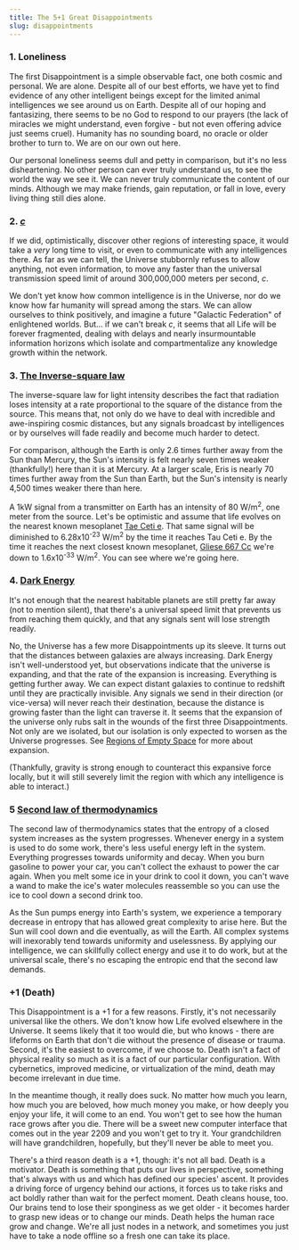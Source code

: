 ```yaml
---
title: The 5+1 Great Disappointments
slug: disappointments
---
```


### 1. Loneliness

The first Disappointment is a simple observable fact, one both cosmic and personal. We are alone. Despite all of our best efforts, we have yet to find evidence of any other intelligent beings except for the limited animal intelligences we see around us on Earth. Despite all of our hoping and fantasizing, there seems to be no God to respond to our prayers (the lack of miracles we might understand, even forgive - but not even offering advice just seems cruel). Humanity has no sounding board, no oracle or older brother to turn to. We are on our own out here.

Our personal loneliness seems dull and petty in comparison, but it's no less disheartening. No other person can ever truly understand us, to see the world the way we see it. We can never truly communicate the content of our minds. Although we may make friends, gain reputation, or fall in love, every living thing still dies alone.

### 2. [*c*](https://en.wikipedia.org/wiki/Speed_of_light)

If we did, optimistically, discover other regions of interesting space, it would take a *very* long time to visit, or even to communicate with any intelligences there. As far as we can tell, the Universe stubbornly refuses to allow anything, not even information, to move any faster than the universal transmission speed limit of around 300,000,000 meters per second, *c*.

We don't yet know how common intelligence is in the Universe, nor do we know how far humanity will spread among the stars. We can allow ourselves to think positively, and imagine a future "Galactic Federation" of enlightened worlds. But... if we can't break *c*, it seems that all Life will be forever fragmented, dealing with delays and nearly insurmountable information horizons which isolate and compartmentalize any knowledge growth within the network.

### 3. [The Inverse-square law](https://en.wikipedia.org/wiki/Inverse-square_law)

The inverse-square law for light intensity describes the fact that radiation loses intensity at a rate proportional to the square of the distance from the source. This means that, not only do we have to deal with incredible and awe-inspiring cosmic distances, but any signals broadcast by intelligences or by ourselves will fade readily and become much harder to detect.

For comparison, although the Earth is only 2.6 times further away from the Sun than Mercury, the Sun's intensity is felt nearly seven times weaker (thankfully!) here than it is at Mercury. At a larger scale, Eris is nearly 70 times further away from the Sun than Earth, but the Sun's intensity is nearly 4,500 times weaker there than here.

A 1kW signal from a transmitter on Earth has an intensity of 80 W/m<sup>2</sup>, one meter from the source. Let's be optimistic and assume that life evolves on the nearest known mesoplanet [Tae Ceti e](https://en.wikipedia.org/wiki/Tau_Ceti_e). That same signal will be diminished to 6.28x10<sup>-23</sup> W/m<sup>2</sup> by the time it reaches Tau Ceti e.  By the time it reaches the next closest known mesoplanet, [Gliese 667 Cc](https://en.wikipedia.org/wiki/Gliese_667_Cc) we're down to 1.6x10<sup>-33</sup> W/m<sup>2</sup>. You can see where we're going here.

### 4. [Dark Energy](https://en.wikipedia.org/wiki/Dark_energy)

It's not enough that the nearest habitable planets are still pretty far away (not to mention silent), that there's a universal speed limit that prevents us from reaching them quickly, and that any signals sent will lose strength readily.

No, the Universe has a few more Disappointments up its sleeve. It turns out that the distances between galaxies are always increasing. Dark Energy isn't well-understood yet, but observations indicate that the universe is expanding, and that the rate of the expansion is increasing. Everything is getting further away. We can expect distant galaxies to continue to redshift until they are practically invisible. Any signals we send in their direction (or vice-versa) will never reach their destination, because the distance is growing faster than the light can traverse it. It seems that the expansion of the universe only rubs salt in the wounds of the first three Disappointments. Not only are we isolated, but our isolation is only expected to worsen as the Universe progresses. See [Regions of Empty Space](/read/regions-of-empty-space) for more about expansion.

(Thankfully, gravity is strong enough to counteract this expansive force locally, but it will still severely limit the region with which any intelligence is able to interact.)

### 5 [Second law of thermodynamics](https://en.wikipedia.org/wiki/Second_law_of_thermodynamics)

The second law of thermodynamics states that the entropy of a closed system increases as the system progresses. Whenever energy in a system is used to do some work, there's less useful energy left in the system. Everything progresses towards uniformity and decay. When you burn gasoline to power your car, you can't collect the exhaust to power the car again. When you melt some ice in your drink to cool it down, you can't wave a wand to make the ice's water molecules reassemble so you can use the ice to cool down a second drink too.

As the Sun pumps energy into Earth's system, we experience a temporary decrease in entropy that has allowed great complexity to arise here. But the Sun will cool down and die eventually, as will the Earth. All complex systems will inexorably tend towards uniformity and uselessness. By applying our intelligence, we can skillfully collect energy and use it to do work, but at the universal scale, there's no escaping the entropic end that the second law demands.

### +1 (Death)

This Disappointment is a +1 for a few reasons. Firstly, it's not necessarily universal like the others. We don't know how Life evolved elsewhere in the Universe. It seems likely that it too would die, but who knows - there are lifeforms on Earth that don't die without the presence of disease or trauma. Second, it's the easiest to overcome, if we choose to. Death isn't a fact of physical reality so much as it is a fact of our particular configuration. With cybernetics, improved medicine, or virtualization of the mind, death may become irrelevant in due time.

In the meantime though, it really does suck. No matter how much you learn, how much you are beloved, how much money you make, or how deeply you enjoy your life, it will come to an end. You won't get to see how the human race grows after you die. There will be a sweet new computer interface that comes out in the year 2209 and you won't get to try it. Your grandchildren will have grandchildren, hopefully, but they'll never be able to meet you.

There's a third reason death is a +1, though: it's not all bad. Death is a motivator.  Death is something that puts our lives in perspective, something that's always with us and which has defined our species' ascent. It provides a driving force of urgency behind our actions, it forces us to take risks and act boldly rather than wait for the perfect moment. Death cleans house, too. Our brains tend to lose their sponginess as we get older - it becomes harder to grasp new ideas or to change our minds. Death helps the human race grow and change. We're all just nodes in a network, and sometimes you just have to take a node offline so a fresh one can take its place.
